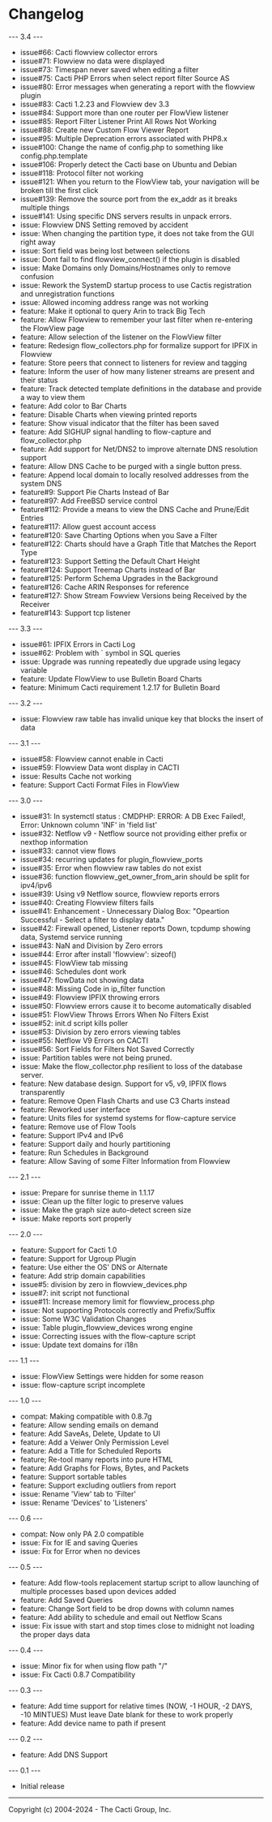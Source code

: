# Changelog

--- 3.4 ---

* issue#66: Cacti flowview collector errors
* issue#71: Flowview no data were displayed
* issue#73: Timespan never saved when editing a filter
* issue#75: Cacti PHP Errors when select report filter Source AS
* issue#80: Error messages when generating a report with the flowview plugin
* issue#83: Cacti 1.2.23 and Flowview dev 3.3
* issue#84: Support more than one router per FlowView listener
* issue#85: Report Filter Listener Print All Rows Not Working
* issue#88: Create new Custom Flow Viewer Report
* issue#95: Multiple Deprecation errors associated with PHP8.x
* issue#100: Change the name of config.php to something like config.php.template
* issue#106: Properly detect the Cacti base on Ubuntu and Debian
* issue#118: Protocol filter not working
* issue#121: When you return to the FlowView tab, your navigation will be broken till the first click
* issue#139: Remove the source port from the ex_addr as it breaks multiple things
* issue#141: Using specific DNS servers results in unpack errors.
* issue: Flowview DNS Setting removed by accident
* issue: When changing the partition type, it does not take from the GUI right away
* issue: Sort field was being lost between selections
* issue: Dont fail to find flowview_connect() if the plugin is disabled
* issue: Make Domains only Domains/Hostnames only to remove confusion
* issue: Rework the SystemD startup process to use Cactis registration and unregistration functions
* issue: Allowed incoming address range was not working
* feature: Make it optional to query Arin to track Big Tech
* feature: Allow Flowview to remember your last filter when re-entering the FlowView page
* feature: Allow selection of the listener on the FlowView filter
* feature: Redesign flow_collectors.php for formalize support for IPFIX in Flowview
* feature: Store peers that connect to listeners for review and tagging
* feature: Inform the user of how many listener streams are present and their status
* feature: Track detected template definitions in the database and provide a way to view them
* feature: Add color to Bar Charts
* feature: Disable Charts when viewing printed reports
* feature: Show visual indicator that the filter has been saved
* feature: Add SIGHUP signal handling to flow-capture and flow_collector.php
* feature: Add support for Net/DNS2 to improve alternate DNS resolution support
* feature: Allow DNS Cache to be purged with a single button press.
* feature: Append local domain to locally resolved addresses from the system DNS
* feature#9: Support Pie Charts Instead of Bar
* feature#97: Add FreeBSD service control
* feature#112: Provide a means to view the DNS Cache and Prune/Edit Entries
* feature#117: Allow guest account access
* feature#120: Save Charting Options when you Save a Filter
* feature#122: Charts should have a Graph Title that Matches the Report Type
* feature#123: Support Setting the Default Chart Height
* feature#124: Support Treemap Charts instead of Bar
* feature#125: Perform Schema Upgrades in the Background
* feature#126: Cache ARIN Responses for reference
* feature#127: Show Stream Fowview Versions being Received by the Receiver 
* feature#143: Support tcp listener

--- 3.3 ---

* issue#61: IPFIX Errors in Cacti Log
* issue#62: Problem with ` symbol in SQL queries
* issue: Upgrade was running repeatedly due upgrade using legacy variable
* feature: Update FlowView to use Bulletin Board Charts
* feature: Minimum Cacti requirement 1.2.17 for Bulletin Board

--- 3.2 ---

* issue: Flowview raw table has invalid unique key that blocks the insert of
  data

--- 3.1 ---

* issue#58: Flowview cannot enable in Cacti
* issue#59: Flowview Data wont display in CACTI
* issue: Results Cache not working
* feature: Support Cacti Format Files in FlowView

--- 3.0 ---

* issue#31: In systemctl status : CMDPHP: ERROR: A DB Exec Failed!, Error: Unknown column 'INF' in 'field list'
* issue#32: Netflow v9 - Netflow source not providing either prefix or nexthop information
* issue#33: cannot view flows
* issue#34: recurring updates for plugin_flowview_ports
* issue#35: Error when flowview raw tables do not exist
* issue#36: function flowview_get_owner_from_arin should be split for ipv4/ipv6
* issue#39: Using v9 Netflow source, flowview reports errors
* issue#40: Creating Flowview filters fails
* issue#41: Enhancement - Unnecessary Dialog Box: "Opeartion Successful - Select a filter to display data."
* issue#42: Firewall opened, Listener reports Down, tcpdump showing data, Systemd service running
* issue#43: NaN and Division by Zero errors
* issue#44: Error after install 'flowview': sizeof()
* issue#45: FlowView tab missing
* issue#46: Schedules dont work
* issue#47: flowData not showing data
* issue#48: Missing Code in ip_filter function
* issue#49: Flowview IPFIX throwing errors
* issue#50: Flowview errors cause it to become automatically disabled
* issue#51: FlowView Throws Errors When No Filters Exist
* issue#52: init.d script kills poller
* issue#53: Division by zero errors viewing tables
* issue#55: Netflow V9 Errors on CACTI
* issue#56: Sort Fields for Filters Not Saved Correctly
* issue: Partition tables were not being pruned.
* issue: Make the flow_collector.php resilient to loss of the database server.
* feature: New database design.  Support for v5, v9, IPFIX flows transparently
* feature: Remove Open Flash Charts and use C3 Charts instead
* feature: Reworked user interface
* feature: Units files for systemd systems for flow-capture service
* feature: Remove use of Flow Tools
* feature: Support IPv4 and IPv6
* feature: Support daily and hourly partitioning
* feature: Run Schedules in Background
* feature: Allow Saving of some Filter Information from Flowview

--- 2.1 ---

* issue: Prepare for sunrise theme in 1.1.17
* issue: Clean up the filter logic to preserve values
* issue: Make the graph size auto-detect screen size
* issue: Make reports sort properly

--- 2.0 ---

* feature: Support for Cacti 1.0
* feature: Support for Ugroup Plugin
* feature: Use either the OS' DNS or Alternate
* feature: Add strip domain capabilities
* issue#5: division by zero in flowview_devices.php
* issue#7: init script not functional
* issue#11: Increase memory limit for flowview_process.php
* issue: Not supporting Protocols correctly and Prefix/Suffix
* issue: Some W3C Validation Changes
* issue: Table plugin_flowview_devices wrong engine
* issue: Correcting issues with the flow-capture script
* issue: Update text domains for i18n

--- 1.1 ---

* issue: FlowView Settings were hidden for some reason
* issue: flow-capture script incomplete

--- 1.0 ---

* compat: Making compatible with 0.8.7g
* feature: Allow sending emails on demand
* feature: Add SaveAs, Delete, Update to UI
* feature: Add a Veiwer Only Permission Level
* feature: Add a Title for Scheduled Reports
* feature; Re-tool many reports into pure HTML
* feature: Add Graphs for Flows, Bytes, and Packets
* feature: Support sortable tables
* feature: Support excluding outliers from report
* issue: Rename 'View' tab to 'Filter'
* issue: Rename 'Devices' to 'Listeners'

--- 0.6 ---

* compat: Now only PA 2.0 compatible
* issue: Fix for IE and saving Queries
* issue: Fix for Error when no devices

--- 0.5 ---

* feature: Add flow-tools replacement startup script to allow launching of multiple processes based upon devices added
* feature: Add Saved Queries
* feature: Change Sort field to be drop downs with column names
* feature: Add ability to schedule and email out Netflow Scans
* issue: Fix issue with start and stop times close to midnight not loading the proper days data

--- 0.4 ---

* issue: Minor fix for when using flow path "/"
* issue: Fix Cacti 0.8.7 Compatibility

--- 0.3 ---

* feature: Add time support for relative times (NOW, -1 HOUR, -2 DAYS, -10 MINTUES) Must leave Date blank for these to work properly
* feature: Add device name to path if present

--- 0.2 ---

* feature: Add DNS Support

--- 0.1 ---

* Initial release

-----------------------------------------------
Copyright (c) 2004-2024 - The Cacti Group, Inc.
